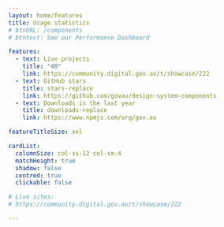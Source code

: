 ```yaml
---
layout: home/features
title: Usage statistics
# btnURL: /components
# btntext: See our Performance Dashboard

features:
  - text: Live projects
    title: "48"
    link: https://community.digital.gov.au/t/showcase/222
  - text: GitHub stars
    title: stars-replace
    link: https://github.com/govau/design-system-components
  - text: Downloads in the last year
    title: downloads-replace
    link: https://www.npmjs.com/org/gov.au

featureTitleSize: xxl

cardList:
  columnSize: col-xs-12 col-sm-4
  matchHeight: true
  shadow: false
  centred: true
  clickable: false

# Live sites:
# https://community.digital.gov.au/t/showcase/222

---
```

